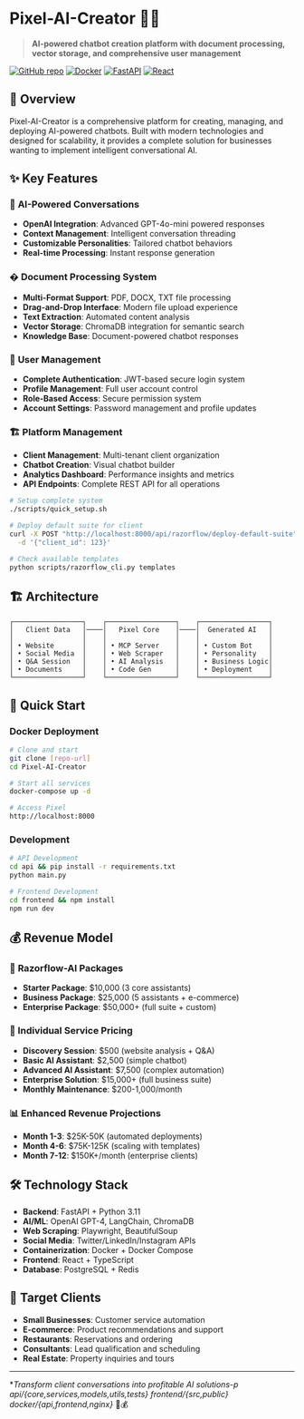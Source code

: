 # Pixel-AI-Creator 🤖✨

> **AI-powered chatbot creation platform with document processing, vector storage, and comprehensive user management**

[![GitHub repo](https://img.shields.io/badge/GitHub-Pixel--AI--Creator-blue?logo=github)](https://github.com/razor303Jc/Pixel-AI-Creator)
[![Docker](https://img.shields.io/badge/Docker-Ready-blue?logo=docker)](https://docker.com)
[![FastAPI](https://img.shields.io/badge/FastAPI-Framework-green?logo=fastapi)](https://fastapi.tiangolo.com)
[![React](https://img.shields.io/badge/React-Frontend-blue?logo=react)](https://reactjs.org)

## 🚀 Overview

Pixel-AI-Creator is a comprehensive platform for creating, managing, and deploying AI-powered chatbots. Built with modern technologies and designed for scalability, it provides a complete solution for businesses wanting to implement intelligent conversational AI.

## ✨ Key Features

### 🤖 **AI-Powered Conversations**

- **OpenAI Integration**: Advanced GPT-4o-mini powered responses
- **Context Management**: Intelligent conversation threading
- **Customizable Personalities**: Tailored chatbot behaviors
- **Real-time Processing**: Instant response generation

### � **Document Processing System**

- **Multi-Format Support**: PDF, DOCX, TXT file processing
- **Drag-and-Drop Interface**: Modern file upload experience
- **Text Extraction**: Automated content analysis
- **Vector Storage**: ChromaDB integration for semantic search
- **Knowledge Base**: Document-powered chatbot responses

### 👥 **User Management**

- **Complete Authentication**: JWT-based secure login system
- **Profile Management**: Full user account control
- **Role-Based Access**: Secure permission system
- **Account Settings**: Password management and profile updates

### 🏗️ **Platform Management**

- **Client Management**: Multi-tenant client organization
- **Chatbot Creation**: Visual chatbot builder
- **Analytics Dashboard**: Performance insights and metrics
- **API Endpoints**: Complete REST API for all operations

```bash
# Setup complete system
./scripts/quick_setup.sh

# Deploy default suite for client
curl -X POST "http://localhost:8000/api/razorflow/deploy-default-suite" \
  -d '{"client_id": 123}'

# Check available templates
python scripts/razorflow_cli.py templates
```

## 🏗️ Architecture

```
┌─────────────────┐    ┌─────────────────┐    ┌─────────────────┐
│   Client Data   │────│   Pixel Core    │────│  Generated AI   │
│                 │    │                 │    │                 │
│ • Website       │    │ • MCP Server    │    │ • Custom Bot    │
│ • Social Media  │    │ • Web Scraper   │    │ • Personality   │
│ • Q&A Session   │    │ • AI Analysis   │    │ • Business Logic│
│ • Documents     │    │ • Code Gen      │    │ • Deployment    │
└─────────────────┘    └─────────────────┘    └─────────────────┘
```

## 🚀 Quick Start

### Docker Deployment

```bash
# Clone and start
git clone [repo-url]
cd Pixel-AI-Creator

# Start all services
docker-compose up -d

# Access Pixel
http://localhost:8000
```

### Development

```bash
# API Development
cd api && pip install -r requirements.txt
python main.py

# Frontend Development
cd frontend && npm install
npm run dev
```

## 💰 Revenue Model

### 🎯 **Razorflow-AI Packages**

- **Starter Package**: $10,000 (3 core assistants)
- **Business Package**: $25,000 (5 assistants + e-commerce)
- **Enterprise Package**: $50,000+ (full suite + custom)

### 🎯 Individual Service Pricing

- **Discovery Session**: $500 (website analysis + Q&A)
- **Basic AI Assistant**: $2,500 (simple chatbot)
- **Advanced AI Assistant**: $7,500 (complex automation)
- **Enterprise Solution**: $15,000+ (full business suite)
- **Monthly Maintenance**: $200-1,000/month

### 📊 **Enhanced Revenue Projections**

- **Month 1-3**: $25K-50K (automated deployments)
- **Month 4-6**: $75K-125K (scaling with templates)
- **Month 7-12**: $150K+/month (enterprise clients)

## 🛠️ Technology Stack

- **Backend**: FastAPI + Python 3.11
- **AI/ML**: OpenAI GPT-4, LangChain, ChromaDB
- **Web Scraping**: Playwright, BeautifulSoup
- **Social Media**: Twitter/LinkedIn/Instagram APIs
- **Containerization**: Docker + Docker Compose
- **Frontend**: React + TypeScript
- **Database**: PostgreSQL + Redis

## 🎯 Target Clients

- **Small Businesses**: Customer service automation
- **E-commerce**: Product recommendations and support
- **Restaurants**: Reservations and ordering
- **Consultants**: Lead qualification and scheduling
- **Real Estate**: Property inquiries and tours

---

\*_Transform client conversations into profitable AI solutions-p api/{core,services,models,utils,tests} frontend/{src,public} docker/{api,frontend,nginx}_ 🚀💰
